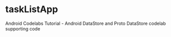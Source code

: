 # taskListApp
 Android Codelabs Tutorial - Android DataStore and Proto DataStore codelab supporting code
